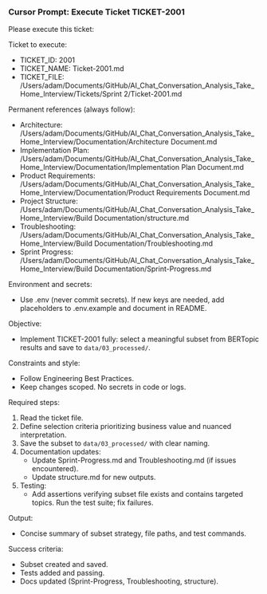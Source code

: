 ### Cursor Prompt: Execute Ticket TICKET-2001

Please execute this ticket:

Ticket to execute:
- TICKET_ID: 2001
- TICKET_NAME: Ticket-2001.md
- TICKET_FILE: /Users/adam/Documents/GitHub/AI_Chat_Conversation_Analysis_Take_Home_Interview/Tickets/Sprint 2/Ticket-2001.md

Permanent references (always follow):
- Architecture: /Users/adam/Documents/GitHub/AI_Chat_Conversation_Analysis_Take_Home_Interview/Documentation/Architecture Document.md
- Implementation Plan: /Users/adam/Documents/GitHub/AI_Chat_Conversation_Analysis_Take_Home_Interview/Documentation/Implementation Plan Document.md
- Product Requirements: /Users/adam/Documents/GitHub/AI_Chat_Conversation_Analysis_Take_Home_Interview/Documentation/Product Requirements Document.md
- Project Structure: /Users/adam/Documents/GitHub/AI_Chat_Conversation_Analysis_Take_Home_Interview/Build Documentation/structure.md
- Troubleshooting: /Users/adam/Documents/GitHub/AI_Chat_Conversation_Analysis_Take_Home_Interview/Build Documentation/Troubleshooting.md
- Sprint Progress: /Users/adam/Documents/GitHub/AI_Chat_Conversation_Analysis_Take_Home_Interview/Build Documentation/Sprint-Progress.md

Environment and secrets:
- Use .env (never commit secrets). If new keys are needed, add placeholders to .env.example and document in README.

Objective:
- Implement TICKET-2001 fully: select a meaningful subset from BERTopic results and save to `data/03_processed/`.

Constraints and style:
- Follow Engineering Best Practices.
- Keep changes scoped. No secrets in code or logs.

Required steps:
1) Read the ticket file.
2) Define selection criteria prioritizing business value and nuanced interpretation.
3) Save the subset to `data/03_processed/` with clear naming.
4) Documentation updates:
   - Update Sprint-Progress.md and Troubleshooting.md (if issues encountered).
   - Update structure.md for new outputs.
5) Testing:
   - Add assertions verifying subset file exists and contains targeted topics. Run the test suite; fix failures.

Output:
- Concise summary of subset strategy, file paths, and test commands.

Success criteria:
- Subset created and saved.
- Tests added and passing.
- Docs updated (Sprint-Progress, Troubleshooting, structure). 